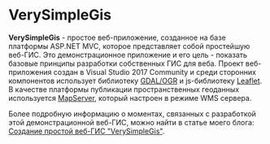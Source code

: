 ﻿# VerySimpleGis

**VerySimpleGis** - простое веб-приложение, созданное на базе платформы ASP&#46;NET MVC, которое представляет собой простейшую веб-ГИС. Это демонстрационное приложение и его цель - 
показать базовые принципы разработки собственных ГИС для веба. Проект веб-приложения создан в Visual Studio 2017 Community и среди сторонних компонентов использует библиотеку 
[GDAL/OGR](http://gdal.org) и js-библиотеку [Leaflet](http://leafletjs.com). В качестве платформы публикации пространственных геоданных используется [MapServer](http://mapserver.org), 
который настроен в режиме WMS сервера.

Более подробную информацию о моментах, связанных с разработкой этой демонстрационной веб-ГИС, можно найти в статье моего блога: 
[Создание простой веб-ГИС "VerySimpleGis"](http://vector-sol.ru/Blog/17).